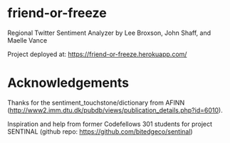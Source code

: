 # friend-or-freeze
Regional Twitter Sentiment Analyzer
by Lee Broxson, John Shaff, and Maelle Vance

Project deployed at: https://friend-or-freeze.herokuapp.com/

# Acknowledgements
Thanks for the sentiment_touchstone/dictionary from AFINN (http://www2.imm.dtu.dk/pubdb/views/publication_details.php?id=6010).

Inspiration and help from former Codefellows 301 students for project SENTINAL (github repo: https://github.com/bitedgeco/sentinal)

